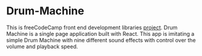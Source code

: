# Drum-Machine
This is freeCodeCamp front end development libraries [project](https://www.freecodecamp.org/learn/front-end-development-libraries/front-end-development-libraries-projects/build-a-drum-machine).
Drum Machine is a single page application built with React. This app is imitating a simple Drum Machine with nine different sound effects with control over the volume and playback speed. 
